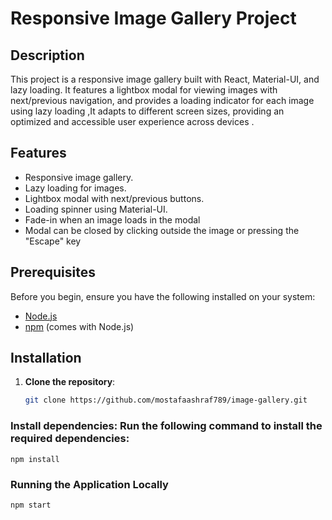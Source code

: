 
# Responsive Image Gallery Project

## Description

This project is a responsive image gallery built with React, Material-UI, and lazy loading. It features a lightbox modal for viewing images with next/previous navigation, and provides a loading indicator for each image using lazy loading ,It adapts to different screen sizes, providing an optimized and accessible user experience across devices .

## Features

- Responsive image gallery.
- Lazy loading for images.
- Lightbox modal with next/previous buttons.
- Loading spinner using Material-UI.
- Fade-in when an image loads in the modal
- Modal can be closed by clicking outside the image or pressing the "Escape" key 

## Prerequisites

Before you begin, ensure you have the following installed on your system:

- [Node.js](https://nodejs.org/) 
- [npm](https://www.npmjs.com/) (comes with Node.js)

## Installation

1. **Clone the repository**:
   ```bash
   git clone https://github.com/mostafaashraf789/image-gallery.git
   ```

 ### Install dependencies: Run the following command to install the required dependencies:

 `npm install`

 ### Running the Application Locally

 `npm start`


 